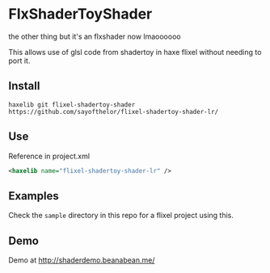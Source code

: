 # FlxShaderToyShader
the other thing but it's an flxshader now lmaoooooo

This allows use of glsl code from shadertoy in haxe flixel without needing to port it.

## Install

```shell
haxelib git flixel-shadertoy-shader https://github.com/sayofthelor/flixel-shadertoy-shader-lr/
```
## Use

Reference in project.xml

```xml
<haxelib name="flixel-shadertoy-shader-lr" />
```

## Examples

Check the `sample` directory in this repo for a flixel project using this.

## Demo

Demo at http://shaderdemo.beanabean.me/


